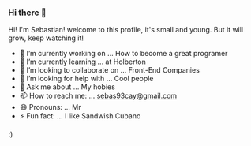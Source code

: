 ### Hi there 👋

<!--
**Sebas93cay/Sebas93cay** is a ✨ _special_ ✨ repository because its `README.md` (this file) appears on your GitHub profile.

Here are some ideas to get you started:

-->

Hi! I'm Sebastian! welcome to this profile, it's small and young. But it will grow, keep watching it! 

- 🔭 I’m currently working on ... How to become a great programer
- 🌱 I’m currently learning ... at Holberton
- 👯 I’m looking to collaborate on ... Front-End Companies	
- 🤔 I’m looking for help with ... Cool people
- 💬 Ask me about ... My hobies 
- 📫 How to reach me: ... sebas93cay@gmail.com
- 😄 Pronouns: ... Mr
- ⚡ Fun fact: ... I like Sandwish Cubano


:)

